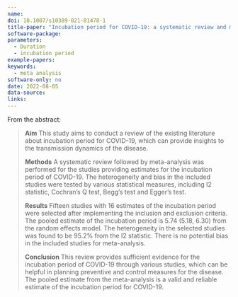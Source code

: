 ```yaml
---
name: 
doi: 10.1007/s10389-021-01478-1
title-paper: "Incubation period for COVID-19: a systematic review and meta-analysis"
software-package:
parameters:
  - Duration
  - incubation period
example-papers:  
keywords:
  - meta analysis
software-only: no
date: 2022-08-05
data-source:
links:
---
```


From the abstract: 

> **Aim**
>This study aims to conduct a review of the existing literature about incubation period for COVID-19, which can provide insights to the transmission dynamics of the disease.
>
> **Methods**
> A systematic review followed by meta-analysis was performed for the studies providing estimates for the incubation period of COVID-19. The heterogeneity and bias in the included studies were tested by various statistical measures, including I2 statistic, Cochran’s Q test, Begg’s test and Egger’s test.
>
> **Results**
> Fifteen studies with 16 estimates of the incubation period were selected after implementing the inclusion and exclusion criteria. The pooled estimate of the incubation period is 5.74 (5.18, 6.30) from the random effects model. The heterogeneity in the selected studies was found to be 95.2% from the I2 statistic. There is no potential bias in the included studies for meta-analysis.
>
> **Conclusion**
> This review provides sufficient evidence for the incubation period of COVID-19 through various studies, which can be helpful in planning preventive and control measures for the disease. The pooled estimate from the meta-analysis is a valid and reliable estimate of the incubation period for COVID-19.

